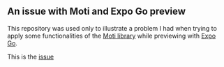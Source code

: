 ## An issue with Moti and Expo Go preview
This repository was used only to illustrate a problem I had when trying to apply some functionalities of the [Moti library](https://github.com/nandorojo/moti) while previewing with [Expo Go](https://expo.dev/client).

This is the [issue](https://github.com/nandorojo/moti/issues/181)
